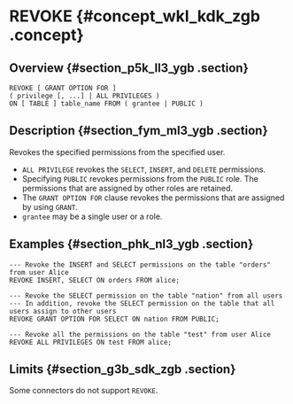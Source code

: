 # REVOKE {#concept_wkl_kdk_zgb .concept}

## Overview {#section_p5k_ll3_ygb .section}

```
REVOKE [ GRANT OPTION FOR ]
( privilege [, ...] | ALL PRIVILEGES )
ON [ TABLE ] table_name FROM ( grantee | PUBLIC )
```

## Description {#section_fym_ml3_ygb .section}

Revokes the specified permissions from the specified user.

-   `ALL PRIVILEGE` revokes the `SELECT`, `INSERT`, and `DELETE` permissions.
-   Specifying `PUBLIC` revokes permissions from the `PUBLIC` role. The permissions that are assigned by other roles are retained.
-   The `GRANT OPTION FOR` clause revokes the permissions that are assigned by using `GRANT`.
-   `grantee` may be a single user or a role.

## Examples {#section_phk_nl3_ygb .section}

```
--- Revoke the INSERT and SELECT permissions on the table "orders" from user Alice
REVOKE INSERT, SELECT ON orders FROM alice;

--- Revoke the SELECT permission on the table "nation" from all users
--- In addition, revoke the SELECT permission on the table that all users assign to other users
REVOKE GRANT OPTION FOR SELECT ON nation FROM PUBLIC;

--- Revoke all the permissions on the table "test" from user Alice
REVOKE ALL PRIVILEGES ON test FROM alice;
```

## Limits {#section_g3b_sdk_zgb .section}

Some connectors do not support `REVOKE`.

